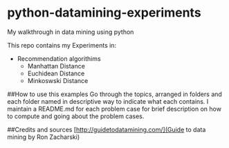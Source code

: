 # python-datamining-experiments

My walkthrough in data mining using python

This repo contains my Experiments in:
- Recommendation algorithims
  - Manhattan Distance
  - Euchidean Distance
  - Minkoswski Distance
  

##How to use this examples
Go through the topics, arranged in folders and each folder named in descriptive way to indicate what each contains. I maintain a README.md for each problem case for brief description on how to compute and going about the problem cases.

##Credits and sources
[http://guidetodatamining.com/](Guide to data mining by Ron Zacharski)

